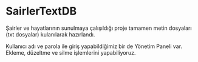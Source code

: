 # SairlerTextDB

Şairler ve hayatlarının sunulmaya çalışıldığı proje tamamen metin dosyaları (txt dosyalar) kulanılarak hazırlandı. 

Kullanıcı adı ve parola ile giriş yapabildiğimiz bir de Yönetim Paneli var. Ekleme, düzeltme ve silme işlemlerini yapabiliyoruz.

